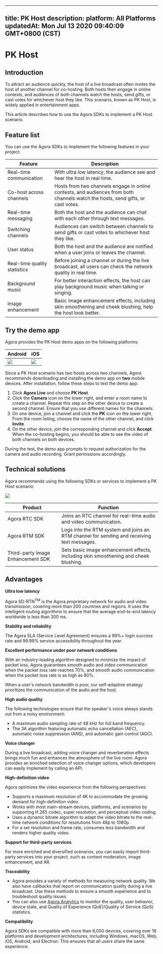 
---
title: PK Host
description: 
platform: All Platforms
updatedAt: Mon Jul 13 2020 09:40:09 GMT+0800 (CST)
---
# PK Host
## Introduction

To attract an audience quickly, the host of a live broadcast often invites the host of another channel for co-hosting. Both hosts then engage in online contests, and audiences of both channels watch the hosts, send gifts, or cast votes for whichever host they like. This scenario, known as PK Host, is widely applied in entertainment apps.

This article describes how to use the Agora SDKs to implement a PK Host scenario.

## Feature list

You can use the Agora SDKs to implement the following features in your project:

| Feature | Description |
| ---------------- | ---------------- |
| Real-time communication	      | With ultra low latency, the audience see and hear the host in real time. |
| Co-host across channels	| Hosts from two channels engage in online contests, and audiences from both channels watch the hosts, send gifts, or cast votes.|
| Real-time messaging	| Both the host and the audience can chat with each other through text messages.|
| Switching channels	| Audiences can switch between channels to send gifts or cast votes to whichever host they like.  |
| User status	| Both the host and the audience are notified when a user joins or leaves the channel. |
| Real-time quality statistics	| Before joining a channel or during the live broadcast, all users can check the network quality in real time. |
| Background music |  For better interaction effects, the host can play background music when talking or singing. |
| Image enhancement	 | Basic image enhancement effects, including skin smoothening and cheek blushing, help the host look better. |

## Try the demo app

Agora provides the PK Host demo apps on the following platforms:

| Android | iOS | 
| ---------------- | ---------------- |
| ![](https://web-cdn.agora.io/docs-files/1594967764588)     | ![](https://web-cdn.agora.io/docs-files/1594287505817)      | 

Since a PK Host scenario has two hosts across two channels, Agora recommends downloading and installing the demo app on **two** mobile devices. After installation, follow these steps to test the demo app:

1. Click **Agora Live** and choose **PK Host**.
2. Click the **Camera** icon on the lower right, and enter a room name to create a channel. Repeat this step on the other device to create a second channel. Ensure that you use different names for the channels.
3. On one device, join a channel and click the **PK** icon on the lower right. From the room listing, choose the name of the other channel, and click **Invite**.
4. On the other device, join the corresponding channel and click **Accept**. When the co-hosting begins, you should be able to see the video of both channels on both devices.

<div class="alert note">During the test, the demo app prompts to request authorization for the camera and audio recording. Grant permissions accordingly.</div>

## Technical solutions

Agora recommends using the following SDKs or services to implement a PK Host scenario:

![](https://web-cdn.agora.io/docs-files/1592897748158)

| Product | Function |
| ---------------- | ---------------- |
| Agora RTC SDK      | Joins an RTC channel for real-time audio and video communication.      |
| Agora RTM SDK | Logs into the RTM system and joins an RTM channel for sending and receiving text messages. |
| Third-party Image Enhancement SDK | Sets basic image enhancement effects, including skin smoothening and cheek blushing. |


## Advantages

**Ultra low latency** 

Agora SD-RTN<sup>TM</sup> is the Agora proprietary network for audio and video transmission, covering more than 200 countries and regions. It uses the intelligent routing algorithms to ensure that the average end-to-end latency worldwide is less than 300 ms.

**Stability and reliability**

The Agora SLA (Service Level Agreement) ensures a 99%+ login success rate and 99.99% service accessibility throughout the year.

**Excellent performance under poor network conditions**

With an industry-leading algorithm designed to minimize the impact of packet loss, Agora guarantees smooth audio and video communication when the packet loss rate reaches 70%, and smooth audio communication when the packet loss rate is as high as 80%.

When a user's network bandwidth is poor, our self-adaptive strategy prioritizes the communication of the audio and the host.

**High audio quality**

The following technologies ensure that the speaker's voice always stands out from a noisy environment:

- A maximum audio sampling rate of 48 kHz for full band frequency.
- The 3A algorithm featuring automatic echo cancellation (AEC), automatic noise suppression (ANS), and automatic gain control (AGC).

**Voice changer**

During a live broadcast, adding voice changer and reverberation effects brings much fun and enhances the atmosphere of the live room. Agora provides an enriched selection of voice changer options, which developers can easily implement by calling an API.

**High-definition video**

Agora optimizes the video experience from the following perspectives:

- Supports a maximum resolution of 4K to accommodate the growing demand for high-definition video.
- Works with most main-stream devices, platforms, and scenarios by supporting H.265 codec, super resolution, and perceptual video coding.
- Uses a dynamic bitrate algorithm to adapt the video bitrate to the real-time network conditions for resolutions from 48p to 1080p.
- For a set resolution and frame rate, consumes less bandwidth and renders higher quality video.

**Support for third-party services**

For more enriched and diversified scenarios, you can easily import third-party services into your project, such as content moderation, image enhancement, and AR.

**Traceability**

- Agora provides a variety of methods for measuring network quality. We also have callbacks that report on communication quality during a live broadcast. Use these methods to ensure a smooth experience and to troubleshoot quality issues.
- You can also use [Agora Analytics](https://console.agora.io/analytics/call/search) to monitor the quality, user behavior, device state, and Quality of Experience (QoE)/Quality of Service (QoS) statistics.

**Compatibility**

Agora SDKs are compatible with more than 6,000 devices, covering over 18 platforms and development architectures, including Windows, macOS, Web, iOS, Android, and Electron. This ensures that all users share the same experience.
